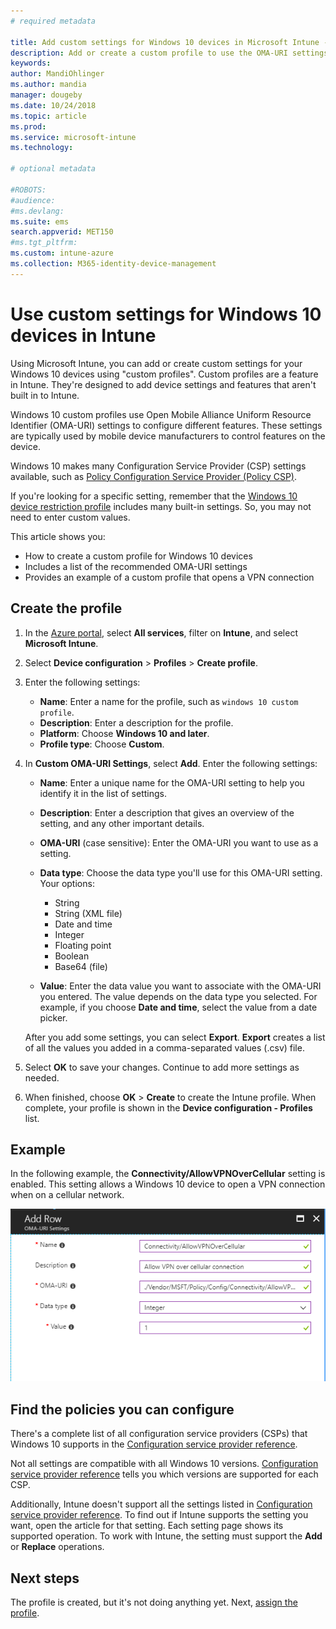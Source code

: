 ```yaml
---
# required metadata

title: Add custom settings for Windows 10 devices in Microsoft Intune - Azure | Microsoft Docs
description: Add or create a custom profile to use the OMA-URI settings for devices running Windows 10 in Microsoft Intune. Use a custom profile to add custom settings.
keywords:
author: MandiOhlinger
ms.author: mandia
manager: dougeby
ms.date: 10/24/2018
ms.topic: article
ms.prod:
ms.service: microsoft-intune
ms.technology:

# optional metadata

#ROBOTS:
#audience:
#ms.devlang:
ms.suite: ems
search.appverid: MET150
#ms.tgt_pltfrm:
ms.custom: intune-azure
ms.collection: M365-identity-device-management
---
```


# Use custom settings for Windows 10 devices in Intune

Using Microsoft Intune, you can add or create custom settings for your Windows 10 devices using "custom profiles". Custom profiles are a feature in Intune. They're designed to add device settings and features that aren't built in to Intune.

Windows 10 custom profiles use Open Mobile Alliance Uniform Resource Identifier (OMA-URI) settings to configure different features. These settings are typically used by mobile device manufacturers to control features on the device. 

Windows 10 makes many Configuration Service Provider (CSP) settings available, such as [Policy Configuration Service Provider (Policy CSP)](https://technet.microsoft.com/itpro/windows/manage/how-it-pros-can-use-configuration-service-providers).

If you're looking for a specific setting, remember that the [Windows 10 device restriction profile](device-restrictions-windows-10.md) includes many built-in settings. So, you may not need to enter custom values.

This article shows you:

- How to create a custom profile for Windows 10 devices
- Includes a list of the recommended OMA-URI settings
- Provides an example of a custom profile that opens a VPN connection

## Create the profile

1. In the [Azure portal](https://portal.azure.com), select **All services**, filter on **Intune**, and select **Microsoft Intune**.
2. Select **Device configuration** > **Profiles** > **Create profile**.
3. Enter the following settings:

    - **Name**: Enter a name for the profile, such as `windows 10 custom profile`.
    - **Description**: Enter a description for the profile.
    - **Platform**: Choose **Windows 10 and later**.
    - **Profile type**: Choose **Custom**.

4. In **Custom OMA-URI Settings**, select **Add**. Enter the following settings:

    - **Name**: Enter a unique name for the OMA-URI setting to help you identify it in the list of settings.
    - **Description**: Enter a description that gives an overview of the setting, and any other important details.
    - **OMA-URI** (case sensitive): Enter the OMA-URI you want to use as a setting.
    - **Data type**: Choose the data type you'll use for this OMA-URI setting. Your options:

        - String
        - String (XML file)
        - Date and time
        - Integer
        - Floating point
        - Boolean
        - Base64 (file)

    - **Value**: Enter the data value you want to associate with the OMA-URI you entered. The value depends on the data type you selected. For example, if you choose **Date and time**, select the value from a date picker.

    After you add some settings, you can select **Export**. **Export** creates a list of all the values you added in a comma-separated values (.csv) file.

5. Select **OK** to save your changes. Continue to add more settings as needed.
6. When finished, choose **OK** > **Create** to create the Intune profile. When complete, your profile is shown in the **Device configuration - Profiles** list.

## Example

In the following example, the **Connectivity/AllowVPNOverCellular** setting is enabled. This setting allows a Windows 10 device to open a VPN connection when on a cellular network.

![Example of a custom policy containing VPN settings](./media/custom-policy-example.png)

## Find the policies you can configure

There's a complete list of all configuration service providers (CSPs) that Windows 10 supports in the [Configuration service provider reference](https://msdn.microsoft.com/windows/hardware/commercialize/customize/mdm/configuration-service-provider-reference).

Not all settings are compatible with all Windows 10 versions. [Configuration service provider reference](https://msdn.microsoft.com/windows/hardware/commercialize/customize/mdm/configuration-service-provider-reference) tells you which versions are supported for each CSP.

Additionally, Intune doesn't support all the settings listed in [Configuration service provider reference](https://msdn.microsoft.com/windows/hardware/commercialize/customize/mdm/configuration-service-provider-reference). To find out if Intune supports the setting you want, open the article for that setting. Each setting page shows its supported operation. To work with Intune, the setting must support the **Add** or **Replace** operations.

## Next steps

The profile is created, but it's not doing anything yet. Next, [assign the profile](device-profile-assign.md).
